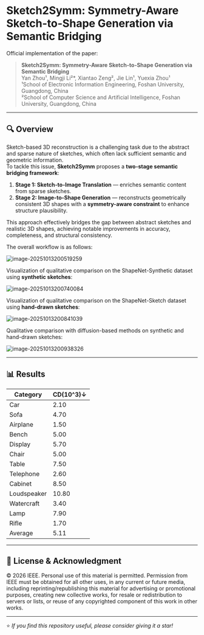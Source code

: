 # Sketch2Symm: Symmetry-Aware Sketch-to-Shape Generation via Semantic Bridging

Official implementation of the paper:

> **Sketch2Symm: Symmetry-Aware Sketch-to-Shape Generation via Semantic Bridging**  
> Yan Zhou¹, Mingji Li²*, Xiantao Zeng², Jie Lin¹, Yuexia Zhou¹  
> ¹School of Electronic Information Engineering, Foshan University, Guangdong, China  
> ²School of Computer Science and Artificial Intelligence, Foshan University, Guangdong, China  

---

## 🔍 Overview

Sketch-based 3D reconstruction is a challenging task due to the abstract and sparse nature of sketches, which often lack sufficient semantic and geometric information.  
To tackle this issue, **Sketch2Symm** proposes a **two-stage semantic bridging framework**:

1. **Stage 1: Sketch-to-Image Translation** — enriches semantic content from sparse sketches.  
2. **Stage 2: Image-to-Shape Generation** — reconstructs geometrically consistent 3D shapes with a **symmetry-aware constraint** to enhance structure plausibility.

This approach effectively bridges the gap between abstract sketches and realistic 3D shapes, achieving notable improvements in accuracy, completeness, and structural consistency.

The overall workflow is as follows:

![image-20251013200519259](C:\Users\ASUS\AppData\Roaming\Typora\typora-user-images\image-20251013200519259.png)

Visualization of qualitative comparison on the ShapeNet-Synthetic dataset using **synthetic sketches**:

![image-20251013200740084](C:\Users\ASUS\AppData\Roaming\Typora\typora-user-images\image-20251013200740084.png)

Visualization of qualitative comparison on the ShapeNet-Sketch dataset using **hand-drawn sketches**:

![image-20251013200841039](C:\Users\ASUS\AppData\Roaming\Typora\typora-user-images\image-20251013200841039.png)

Qualitative comparison with diffusion-based methods on synthetic and hand-drawn sketches:

![image-20251013200938326](C:\Users\ASUS\AppData\Roaming\Typora\typora-user-images\image-20251013200938326.png)

---

## 📊 Results

| Category    | CD(10^3)↓ |
| ----------- | --------- |
| Car         | 2.10      |
| Sofa        | 4.70      |
| Airplane    | 1.50      |
| Bench       | 5.00      |
| Display     | 5.70      |
| Chair       | 5.00      |
| Table       | 7.50      |
| Telephone   | 2.60      |
| Cabinet     | 8.50      |
| Loudspeaker | 10.80     |
| Watercraft  | 3.40      |
| Lamp        | 7.90      |
| Rifle       | 1.70      |
| Average     | 5.11      |

---

## 📝 License & Acknowledgment

© 2026 IEEE. Personal use of this material is permitted. Permission from IEEE must be obtained for all other uses, in any current or future media, including reprinting/republishing this material for advertising or promotional purposes, creating new collective works, for resale or redistribution to servers or lists, or reuse of any copyrighted component of this work in other works.

---

⭐️ *If you find this repository useful, please consider giving it a star!*
